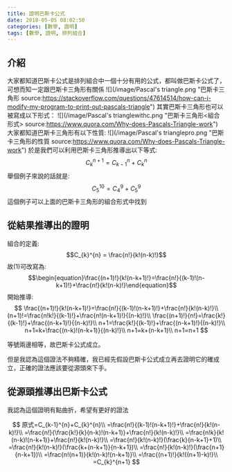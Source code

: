 ```yaml
---
title: 證明巴斯卡公式
date: 2018-05-05 08:02:50
categories: [數學, 證明]
tags: [數學, 證明, 排列組合]
---
```

## 介紹
大家都知道巴斯卡公式是排列組合中一個十分有用的公式，都叫做巴斯卡公式了，可想而知一定跟巴斯卡三角形有關係
![](/image/Pascal's triangle.png "巴斯卡三角形  source:https://stackoverflow.com/questions/47614514/how-can-i-modify-my-program-to-print-out-pascals-triangle")
其實巴斯卡三角形也可以被寫成以下形式：
![](/image/Pascal's trianglewithc.png "巴斯卡三角形<組合形式> source:https://www.quora.com/Why-does-Pascals-Triangle-work")
大家都知道巴斯卡三角形有以下性質:
![](/image/Pascal's trianglepro.png "巴斯卡三角形的性質 source:https://www.quora.com/Why-does-Pascals-Triangle-work")
於是我們可以利用巴斯卡三角形推導出以下等式:
$$\begin{equation}C_{k}^{n+1} = C_{k-1}^{n}+C_{k}^{n}\end{equation}$$
舉個例子來說的話就是:
$$C_{5}^{10} = C_{4}^{9}+C_{5}^{9}$$
這個例子可以上面的巴斯卡三角形的組合形式中找到
## 從結果推導出的證明
組合的定義:
$$C_{k}^{n} = \frac{n!}{k!(n-k)!}$$
故(1)可改寫為:
$$\begin{equation}\frac{(n+1)!}{k!(n-k+1)!}=\frac{n!}{(k-1)!(n-k+1)!}+\frac{n!}{k!(n-k)!}\end{equation}$$
開始推導:
$$
\frac{(n+1)!}{k!(n-k+1)!}=\frac{n!}{(k-1)!(n-k+1)!}+\frac{n!}{k!(n-k)!}\\
(n+1)!=\frac{n!k!}{(k-1)!}+\frac{n!(n-k+1)!}{(n-k)!}\\
\frac{(n+1)!}{n!}=\frac{k!}{(k-1)!}+\frac{(n-k+1)!}{(n-k)!}\\
n+1=\frac{k!}{(k-1)!}+\frac{(n-k+1)!}{(n-k)!}\\
n+1=k+\frac{(n-k)!(n-k+1)}{(n-k)!}\\
n+1=k+(n-k+1)\\
n+1=n+1
$$

等號兩邊相等，故巴斯卡公式成立。

但是我認為這個證法不夠精確，我已經先假設巴斯卡公式成立再去證明它的確成立，正確的證法應該要從源頭來下手。

## 從源頭推導出巴斯卡公式
我認為這個證明有點曲折，希望有更好的證法

$$
原式=C_{k-1}^{n}+C_{k}^{n}\\
=\frac{n!}{(k-1)!(n-k+1)!}+\frac{n!}{k!(n-k)!}\\
=\frac{n!}{\frac{k!}{k}(n-k)!(n-k+1)}+\frac{n!}{k!(n-k)!}\\
=\frac{n!k}{k!(n-k)!(n-k+1)}+\frac{n!}{k!(n-k)!}\\
=\frac{n!}{k!(n-k)!}(\frac{k}{n-k+1}+1)\\
=\frac{n!}{k!(n-k)!}(\frac{k+(n-k+1)}{n-k+1})\\
=\frac{n!}{k!(n-k)!}(\frac{n+1}{n-k+1})\\
=\frac{n!(n+1)}{k!(n-k)!(n-k+1)}\\
=\frac{(n+1)!}{k!((n+1)-k)!}\\
=C_{k}^{n+1}
$$
